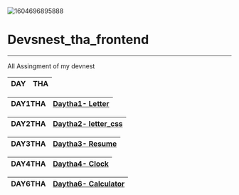 ![1604696895888](https://user-images.githubusercontent.com/57589135/132755653-dab1fcb9-b508-4e53-8dcf-f48dbff6f47e.jpg)

# Devsnest_tha_frontend
***
All Assingment of my devnest 


|    DAY    |   THA    |
|--------|---------|

|DAY1THA |[Daytha1- Letter](https://sksinghl498.github.io/Devnest_tha_frontend/DAY1THA/index.html)|
|-----|-----|

|DAY2THA |[Daytha2- letter_css](https://sksinghl498.github.io/Devnest_tha_frontend/DAY2THA/index.html)
|-----|-----|

|DAY3THA |[Daytha3- Resume](https://sksinghl498.github.io/Devnest_tha_frontend/DAY3THA/index.html)
|-----|-----|

|DAY4THA |[Daytha4- Clock](https://sksinghl498.github.io/Devnest_tha_frontend/DAY4THA/index.html)
|-----|-----|


|DAY6THA |[Daytha6- Calculator](https://sksinghl498.github.io/Devnest_tha_frontend/DAY6THA_CALCULATOR/index.html)
|-----|-----|
